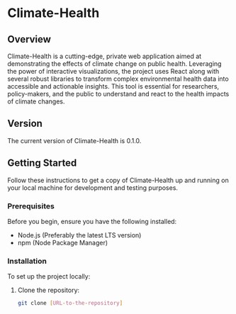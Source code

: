 # Climate-Health

## Overview

Climate-Health is a cutting-edge, private web application aimed at demonstrating the effects of climate change on public health. Leveraging the power of interactive visualizations, the project uses React along with several robust libraries to transform complex environmental health data into accessible and actionable insights. This tool is essential for researchers, policy-makers, and the public to understand and react to the health impacts of climate changes.

## Version

The current version of Climate-Health is 0.1.0.

## Getting Started

Follow these instructions to get a copy of Climate-Health up and running on your local machine for development and testing purposes.

### Prerequisites

Before you begin, ensure you have the following installed:

- Node.js (Preferably the latest LTS version)
- npm (Node Package Manager)

### Installation

To set up the project locally:

1. Clone the repository:
   ```bash
   git clone [URL-to-the-repository]
   ```

